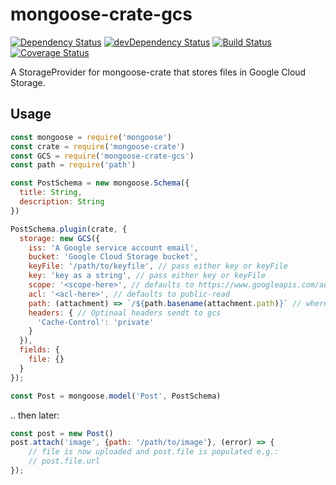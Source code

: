 # mongoose-crate-gcs

[![Dependency Status](https://david-dm.org/achingbrain/mongoose-crate-gcs.svg?theme=shields.io)](https://david-dm.org/achingbrain/mongoose-crate-gcs) [![devDependency Status](https://david-dm.org/achingbrain/mongoose-crate-gcs/dev-status.svg?theme=shields.io)](https://david-dm.org/achingbrainmongoose-crate-gcs#info=devDependencies) [![Build Status](https://img.shields.io/travis/achingbrain/mongoose-crate-gcs/master.svg)](https://travis-ci.org/achingbrain/mongoose-crate-gcs) [![Coverage Status](http://img.shields.io/coveralls/achingbrain/mongoose-crate-gcs/master.svg)](https://coveralls.io/r/achingbrain/mongoose-crate-gcs)

A StorageProvider for mongoose-crate that stores files in Google Cloud Storage.

## Usage

```javascript
const mongoose = require('mongoose')
const crate = require('mongoose-crate')
const GCS = require('mongoose-crate-gcs')
const path = require('path')

const PostSchema = new mongoose.Schema({
  title: String,
  description: String
})

PostSchema.plugin(crate, {
  storage: new GCS({
    iss: 'A Google service account email',
    bucket: 'Google Cloud Storage bucket',
    keyFile: '/path/to/keyfile', // pass either key or keyFile
    key: 'key as a string', // pass either key or keyFile
    scope: '<scope-here>', // defaults to https://www.googleapis.com/auth/devstorage.full_control
    acl: '<acl-here>', // defaults to public-read
    path: (attachment) => `/${path.basename(attachment.path)}` // where the file is stored in the bucket - defaults to this function
    headers: { // Optinoal headers sendt to gcs
      'Cache-Control': 'private'
    }
  }),
  fields: {
    file: {}
  }
});

const Post = mongoose.model('Post', PostSchema)
```

.. then later:

```javascript
const post = new Post()
post.attach('image', {path: '/path/to/image'}, (error) => {
	// file is now uploaded and post.file is populated e.g.:
	// post.file.url
});
```

